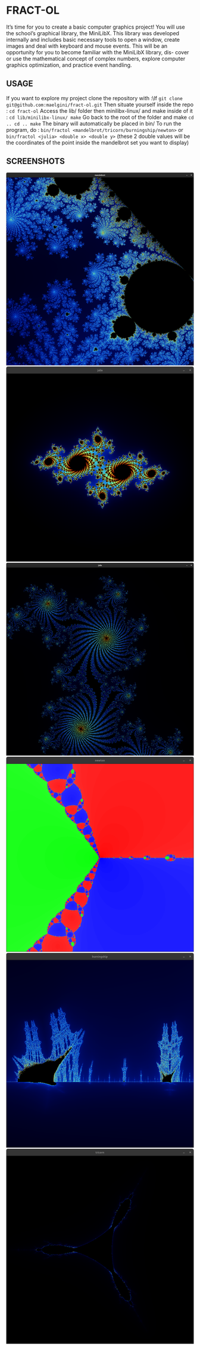 # FRACT-OL
It’s time for you to create a basic computer graphics project!
You will use the school’s graphical library, the MiniLibX. This library was developed
internally and includes basic necessary tools to open a window, create images and deal
with keyboard and mouse events.
This will be an opportunity for you to become familiar with the MiniLibX library, dis-
cover or use the mathematical concept of complex numbers, explore computer graphics
optimization, and practice event handling.
## USAGE
If you want to explore my project clone the repository with :\lf
`git clone git@github.com:maelgini/fract-ol.git`
Then situate yourself inside the repo :
`cd fract-ol`
Access the lib/ folder then minilibx-linux/ and make inside of it :
`cd lib/minilibx-linux/
make`
Go back to the root of the folder and make
`cd ..
cd ..
make`
The binary will automatically be placed in bin/
To run the program, do :
`bin/fractol <mandelbrot/tricorn/burningship/newton>`
or
`bin/fractol <julia> <double x> <double y>`
(these 2 double values will be the coordinates of the point inside the mandelbrot set you want to display)
## SCREENSHOTS
![Mandelbrot fractal](screenshots/mandelbrot1.png)
![Julia fractal 1](screenshots/julia3.png)
![Julia fractal 2](screenshots/julia1.png)
![Newton fractal](screenshots/newton1.png)
![Burningship fractal](screenshots/burningship1.png)
![Tricorn fractal](screenshots/tricorn1.png)
